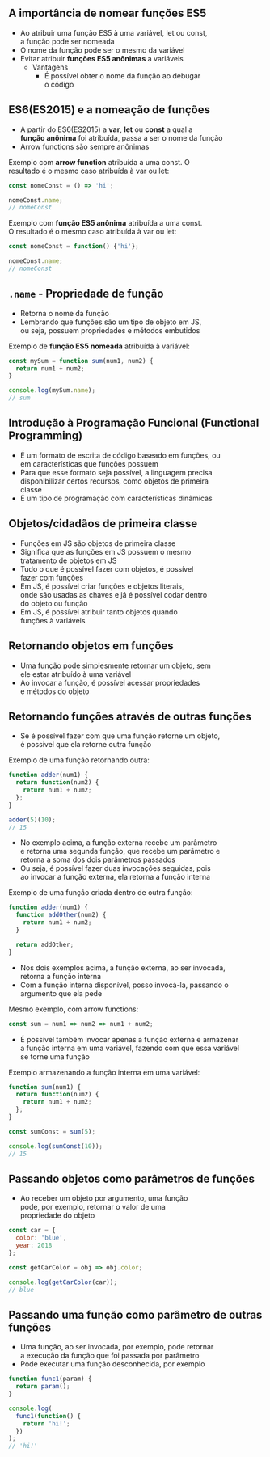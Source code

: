 ## A importância de nomear funções ES5
- Ao atribuir uma função ES5 à uma variável, let ou const,  
a função pode ser nomeada 
- O nome da função pode ser o mesmo da variável 
- Evitar atribuir **funções ES5 anônimas** a variáveis 
  - Vantagens 
    - É possível obter o nome da função ao debugar  
    o código 

## ES6(ES2015) e a nomeação de funções 
- A partir do ES6(ES2015) a **var**, **let** ou **const** a qual a  
**função anônima** foi atribuída, passa a ser o nome da função 
- Arrow functions são sempre anônimas 

Exemplo com **arrow function** atribuída a uma const. O  
resultado é o mesmo caso atribuída à var ou let: 

```javascript
const nomeConst = () => 'hi';

nomeConst.name;
// nomeConst
```

Exemplo com **função ES5 anônima** atribuída a uma const.  
O resultado é o mesmo caso atribuída à var ou let: 

```javascript
const nomeConst = function() {'hi'};

nomeConst.name;
// nomeConst
```

## `.name` - Propriedade de função
- Retorna o nome da função 
- Lembrando que funções são um tipo de objeto em JS,  
ou seja, possuem propriedades e métodos embutidos 

Exemplo de **função ES5 nomeada** atribuída à variável: 

```javascript
const mySum = function sum(num1, num2) {
  return num1 + num2;
}

console.log(mySum.name);
// sum
```

## Introdução à Programação Funcional (Functional Programming)
- É um formato de escrita de código baseado em funções, ou  
em características que funções possuem 
- Para que esse formato seja possível, a linguagem precisa  
disponibilizar certos recursos, como objetos de primeira  
classe 
- É um tipo de programação com características dinâmicas 

## Objetos/cidadãos de primeira classe 
- Funções em JS são objetos de primeira classe  
- Significa que as funções em JS possuem o mesmo  
tratamento de objetos em JS 
- Tudo o que é possível fazer com objetos, é possível  
fazer com funções 
- Em JS, é possível criar funções e objetos literais,  
onde são usadas as chaves e já é possível codar dentro  
do objeto ou função 
- Em JS, é possível atribuir tanto objetos quando  
funções à variáveis 

## Retornando objetos em funções 
- Uma função pode simplesmente retornar um objeto, sem  
ele estar atribuído à uma variável 
- Ao invocar a função, é possível acessar propriedades  
e métodos do objeto 

## Retornando funções através de outras funções 
- Se é possível fazer com que uma função retorne um objeto,  
é possível que ela retorne outra função 

Exemplo de uma função retornando outra: 

```javascript
function adder(num1) {
  return function(num2) {
    return num1 + num2;
  };
}

adder(5)(10);
// 15
```

- No exemplo acima, a função externa recebe um parâmetro  
e retorna uma segunda função, que recebe um parâmetro e  
retorna a soma dos dois parâmetros passados 
- Ou seja, é possível fazer duas invocações seguidas, pois  
ao invocar a função externa, ela retorna a função interna 

Exemplo de uma função criada dentro de outra função: 

```javascript
function adder(num1) {
  function addOther(num2) {
    return num1 + num2;
  }

  return addOther;
}
```

- Nos dois exemplos acima, a função externa, ao ser invocada,  
retorna a função interna 
- Com a função interna disponível, posso invocá-la, passando o  
argumento que ela pede 

Mesmo exemplo, com arrow functions: 

```javascript
const sum = num1 => num2 => num1 + num2;
```

- É possível também invocar apenas a função externa e armazenar  
a função interna em uma variável, fazendo com que essa variável  
se torne uma função 

Exemplo armazenando a função interna em uma variável: 

```javascript
function sum(num1) {
  return function(num2) {
    return num1 + num2;
  };
}

const sumConst = sum(5);

console.log(sumConst(10));
// 15
```

## Passando objetos como parâmetros de funções 
- Ao receber um objeto por argumento, uma função  
pode, por exemplo, retornar o valor de uma  
propriedade do objeto 

```javascript
const car = {
  color: 'blue',
  year: 2018
};

const getCarColor = obj => obj.color;

console.log(getCarColor(car));
// blue
```

## Passando uma função como parâmetro de outras funções 
- Uma função, ao ser invocada, por exemplo, pode retornar  
a execução da função que foi passada por parâmetro 
- Pode executar uma função desconhecida, por exemplo 

```javascript
function func1(param) {
  return param();
}

console.log(
  func1(function() {
    return 'hi!';
  })
);
// 'hi!'
```